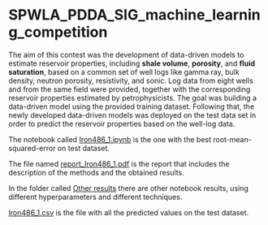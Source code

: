 # SPWLA_PDDA_SIG_machine_learning_competition

The aim of this contest was the development of data-driven models to estimate reservoir properties, including **shale volume**, **porosity**, and **fluid saturation**, based on a common set of well logs like gamma ray, bulk density, neutron porosity, resistivity, and sonic. Log data from eight wells and from the same field were provided, together with the corresponding reservoir properties estimated by petrophysicists. The goal was building a data-driven model using the provided training dataset. Following that, the newly developed data-driven models was deployed on the test data set in order to predict the reservoir properties based on the well-log data.

The notebook called [Iron486_1.ipynb](https://github.com/Iron486/SPWLA_PDDA_SIG_machine_learning_competition/blob/main/Iron486_1.ipynb) is the one with the best root-mean-squared-error on test dataset.

The file named [report_Iron486_1.pdf](https://github.com/Iron486/SPWLA_PDDA_SIG_machine_learning_competition/blob/main/report_Iron486_1.pdf) is the report that includes the description of the methods and the obtained results.

In the folder called [Other results](https://github.com/Iron486/SPWLA_PDDA_SIG_machine_learning_competition/tree/main/Other_results) there are other notebook results,  using different hyperparameters and different techniques. 

[Iron486_1.csv](https://github.com/Iron486/SPWLA_PDDA_SIG_machine_learning_competition/blob/main/Iron486_1.csv) is the file with all the predicted values on the test dataset.


